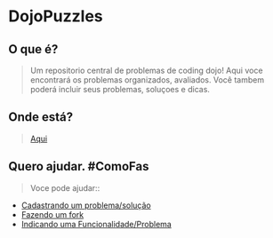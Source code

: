 DojoPuzzles
===========

O que é?
--------
>Um repositorio central de problemas de coding dojo! Aqui voce encontrará os problemas organizados, avaliados.
>Você tambem poderá incluir seus problemas, soluçoes e dicas.

Onde está?
----------
>[Aqui](http://dojopuzzles.com)

Quero ajudar. #ComoFas
----------------------
> Voce pode ajudar::
* [Cadastrando um problema/solução](http://dojopuzzles.com/contribuicoes/contribua/)
* [Fazendo um fork](https://github.com/rennerocha/dojopuzzles/)
* [Indicando uma Funcionalidade/Problema](https://github.com/rennerocha/dojopuzzles/issues)
